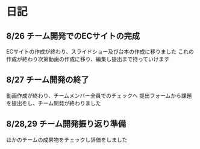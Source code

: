 # 日記
## 8/26 チーム開発でのECサイトの完成
ECサイトの作成が終わり、スライドショー及び台本の作成に移りました
これの作成が終わり次第動画の作成に移り、編集し提出まで持っていけます

## 8/27 チーム開発の終了
動画作成が終わり、チームメンバー全員でのチェックへ
提出フォームから課題を提出をし、チーム開発が終わりました

## 8/28,29 チーム開発振り返り準備
ほかのチームの成果物をチェックし評価をしました
